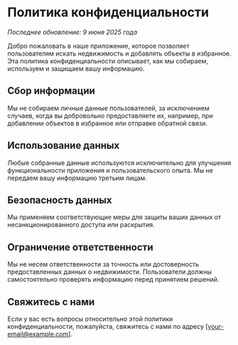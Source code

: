 # Политика конфиденциальности
*Последнее обновление: 9 июня 2025 года*

Добро пожаловать в наше приложение, которое позволяет пользователям искать недвижимость и добавлять объекты в избранное. Эта политика конфиденциальности описывает, как мы собираем, используем и защищаем вашу информацию.

## Сбор информации
Мы не собираем личные данные пользователей, за исключением случаев, когда вы добровольно предоставляете их, например, при добавлении объектов в избранное или отправке обратной связи.

## Использование данных
Любые собранные данные используются исключительно для улучшения функциональности приложения и пользовательского опыта. Мы не передаем вашу информацию третьим лицам.

## Безопасность данных
Мы применяем соответствующие меры для защиты ваших данных от несанкционированного доступа или раскрытия.

## Ограничение ответственности
Мы не несем ответственности за точность или достоверность предоставленных данных о недвижимости. Пользователи должны самостоятельно проверять информацию перед принятием решений.

## Свяжитесь с нами
Если у вас есть вопросы относительно этой политики конфиденциальности, пожалуйста, свяжитесь с нами по адресу [your-email@example.com].
